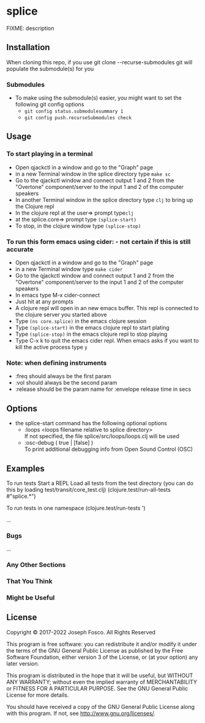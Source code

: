 # splice

FIXME: description

## Installation

When cloning this repo, if you use git clone --recurse-submodules <repository> git will populate the submodule(s) for you

### Submodules
- To make using the submodule(s) easier, you might want to set the following git config options
    - `git config status.submodulesummary 1`
    - `git config push.recurseSubmodules check`


## Usage

### To start playing in a terminal
- Open qjackctl in a window and go to the "Graph" page
- in a new Terminal window in the splice directory type `make sc`
- Go to the qjackctl window and connect output 1 and 2 from the "Overtone" component/server to
  the input 1 and 2 of the computer speakers
- In another Terminal window in the splice directory type `clj` to bring up the Clojure repl
- In the clojure repl at the user=> prompt type`clj`
- at the splice.core=> prompt type `(splice-start)`
- To stop, in the clojure window type `(splice-stop)`
 
### To run this form emacs using cider: - not certain if this is still accurate
- Open qjackctl in a window and go to the "Graph" page
- in a new Terminal window type `make cider`
- Go to the qjackctl window and connect output 1 and 2 from the "Overtone" component/server to
  the input 1 and 2 of the computer speakers
- In emacs type M-x cider-connect
- Just hit <enter> at any prompts
- A clojure repl will open in an new emacs buffer. This repl is connected to the clojure server you started above
- Type `(ns core.splice)` in the emacs clojure session
- Type `(splice-start)` in the emacs clojure repl to start plating
- Type `(splice-stop)` in the emacs clojure repl to stop playing
- Type C-x k to quit the emacs cider repl. When emacs asks if you want to kill the active process type `y`
 
### Note: when defining instruments 
- :freq should always be the first param 
- :vol should always be the second param
- :release should be the param name for :envelope release time in secs

## Options

- the splice-start command has the following optional options
    - :loops &lt;loops filename relative to splice directory&gt;  
    If not specified, the file splice/src/loops/loops.clj will be used
    - :osc-debug ( true | [false] )   
    To print additional debugging info from Open Sound Control (OSC)

## Examples

To run tests
  Start a REPL
  Load all tests from the test directory (you can do this
    by loading test/transit/core_test.clj)
  (clojure.test/run-all-tests #"splice.*")
  
To run tests in one namespace
  (clojure.test/run-tests '<namespace-test>)

...

### Bugs

...

### Any Other Sections
### That You Think
### Might be Useful

## License

Copyright © 2017-2022 Joseph Fosco. All Rights Reserved

This program is free software: you can redistribute it and/or modify
it under the terms of the GNU General Public License as published by
the Free Software Foundation, either version 3 of the License, or
(at your option) any later version.

This program is distributed in the hope that it will be useful,
but WITHOUT ANY WARRANTY; without even the implied warranty of
MERCHANTABILITY or FITNESS FOR A PARTICULAR PURPOSE.  See the
GNU General Public License for more details.

You should have received a copy of the GNU General Public License
along with this program.  If not, see <http://www.gnu.org/licenses/>.

